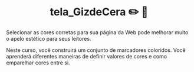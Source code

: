 # <div align="center">tela_GizdeCera :pencil2: :art: </div>

<div>
  <p>Selecionar as cores corretas para sua página da Web pode melhorar muito o apelo estético para seus leitores.

  Neste curso, você construirá um conjunto de marcadores coloridos. Você aprenderá diferentes maneiras de definir valores de cores e como emparelhar cores entre si.</p>
</div>
